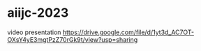 # aiijc-2023
video presentation https://drive.google.com/file/d/1yt3d_AC7OT-OXsY4yE3mgtPzZ70rGk9t/view?usp=sharing
